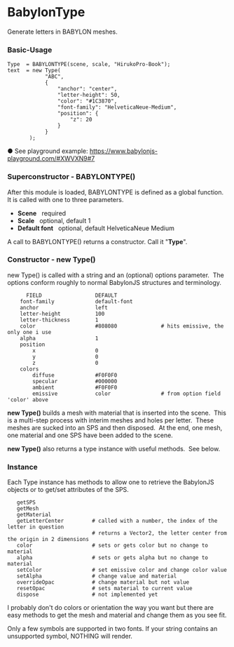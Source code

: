 # BabylonType

Generate letters in BABYLON meshes.

### Basic-Usage

	Type  = BABYLONTYPE(scene, scale, "HirukoPro-Book");
	text  = new Type( 
	            "ABC",
	            {
	                "anchor": "center",
	                "letter-height": 50,
	                "color": "#1C3870",
	                "font-family": "HelveticaNeue-Medium",
	                "position": {
	                    "z": 20
	                }
	            }
	       );

&#9679; See playground example:
https://www.babylonjs-playground.com/#XWVXN9#7

### Superconstructor - BABYLONTYPE()

After this module is loaded, BABYLONTYPE is defined as a global function.  It is called with one to three parameters.
- **Scene** &nbsp; required
- **Scale** &nbsp; optional, default 1
- **Default font** &nbsp; optional, default HelveticaNeue Medium

A call to BABYLONTYPE() returns a constructor.  Call it "**Type**".

### Constructor - new Type()

new Type() is called with a string and an (optional) options parameter.&nbsp; The options conform roughly to normal BabylonJS structures and terminology.

	      FIELD                 DEFAULT
	    font-family             default-font
	    anchor                  left
	    letter-height           100
	    letter-thickness        1
	    color                   #808080              # hits emissive, the only one i use
	    alpha                   1
	    position
	        x                   0
	        y                   0
	        z                   0
	    colors
	        diffuse             #F0F0F0
	        specular            #000000
	        ambient             #F0F0F0
	        emissive            color                # from option field 'color' above


**new Type()** builds a mesh with material that is inserted into the scene.&nbsp; This is a multi-step process with interim meshes and holes per letter.&nbsp;  These meshes are sucked into an SPS and then disposed.&nbsp; At the end, one mesh, one material and one SPS have been added to the scene.

**new Type()** also returns a type instance with useful methods.&nbsp; See below.

### Instance

Each Type instance has methods to allow one to retrieve the BabylonJS objects or to get/set attributes of the SPS.

	   getSPS
	   getMesh
	   getMaterial
	   getLetterCenter         # called with a number, the index of the letter in question
	                           # returns a Vector2, the letter center from the origin in 2 dimensions
	   color                   # sets or gets color but no change to material
	   alpha                   # sets or gets alpha but no change to material
	   setColor                # set emissive color and change color value
	   setAlpha                # change value and material
	   overrideOpac            # change material but not value
	   resetOpac               # sets material to current value
	   dispose                 # not implemented yet



I probably don't do colors or orientation the way you want but there are easy methods to get the mesh and material and change them as you see fit.

Only a few symbols are supported in two fonts.  If your string contains an unsupported symbol, NOTHING will render.

